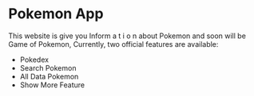 # Pokemon App

This website is give you Inform a t i o n about Pokemon and soon will be Game of Pokemon,
Currently, two official features are available:

- Pokedex
- Search Pokemon
- All Data Pokemon
- Show More Feature

